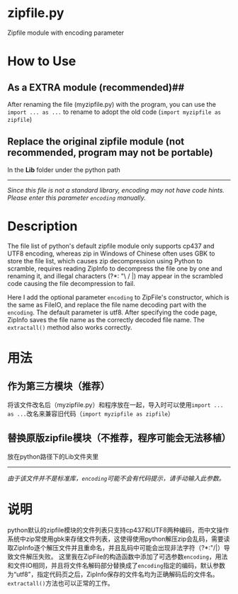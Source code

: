 # zipfile.py
Zipfile module with encoding parameter

# How to Use
## As a EXTRA module (recommended)##
After renaming the file (myzipfile.py) with the program, you can use the `import ... as ...` to rename to adopt the old code (`import myzipfile as zipfile`)
## Replace the original zipfile module (not recommended, program may not be portable)
In the **Lib** folder under the python path

---
*Since this file is not a standard library, encoding may not have code hints. Please enter this parameter `encoding` manually.*

# Description
The file list of python's default zipfile module only supports cp437 and UTF8 encoding, whereas zip in Windows of Chinese often uses GBK to store the file list, which causes zip decompression using Python to scramble, requires reading ZipInfo to decompress the file one by one and renaming it, and illegal characters (?\*: "\ / |) may appear in the scrambled code causing the file decompression to fail.

Here I add the optional parameter `encoding` to ZipFile's constructor, which is the same as FileIO, and replace the file name decoding part with the `encoding`. The default parameter is utf8. After specifying the code page, ZipInfo saves the file name as the correctly decoded file name. The `extractall()` method also works correctly.

# 用法
## 作为第三方模块（推荐）
将该文件改名后（myzipfile.py）和程序放在一起，导入时可以使用`import ... as ...`改名来兼容旧代码（`import myzipfile as zipfile`）

## 替换原版zipfile模块（不推荐，程序可能会无法移植）
放在python路径下的Lib文件夹里

---
*由于该文件并不是标准库，`encoding`可能不会有代码提示，请手动输入此参数。*

# 说明
python默认的zipfile模块的文件列表只支持cp437和UTF8两种编码，而中文操作系统中zip常使用gbk来存储文件列表，这使得使用python解压zip会乱码，需要读取ZipInfo逐个解压文件并且重命名，并且乱码中可能会出现非法字符（?\*:"\/|）导致文件解压失败。
这里我在ZipFile的构造函数中添加了可选参数`encoding`，用法和文件IO相同，并且将文件名解码部分替换成了`encoding`指定的编码，默认参数为“utf8”，指定代码页之后，ZipInfo保存的文件名均为正确解码后的文件名。`extractall()`方法也可以正常的工作。
